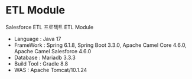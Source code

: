 # ETL Module
Salesforce ETL 프로젝트 ETL Module

* Language   : Java 17
* FrameWork  : Spring 6.1.8, Spring Boot 3.3.0, Apache Camel Core 4.6.0, Apache Camel Salesforce 4.6.0
* Database   : Mariadb 3.3.3
* Build Tool : Gradle 8.8
* WAS        : Apache Tomcat/10.1.24
